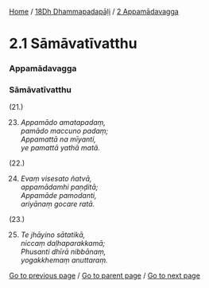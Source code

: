 
[Home](/) / [18Dh Dhammapadapāḷi](/tipitaka/18Dh.md) / [2 Appamādavagga](/tipitaka/18Dh/2.md)

# 2.1 Sāmāvatīvatthu

### Appamādavagga

### Sāmāvatīvatthu

(21.)

23. _Appamādo amatapadaṃ,_  
_pamādo maccuno padaṃ;_  
_Appamattā na mīyanti,_  
_ye pamattā yathā matā._  


(22.)

24. _Evaṃ visesato ñatvā,_  
_appamādamhi paṇḍitā;_  
_Appamāde pamodanti,_  
_ariyānaṃ gocare ratā._  


(23.)

25. _Te jhāyino sātatikā,_  
_niccaṃ daḷhaparakkamā;_  
_Phusanti dhīrā nibbānaṃ,_  
_yogakkhemaṃ anuttaraṃ._  


[Go to previous page](/tipitaka/18Dh/2.md) / [Go to parent page](/tipitaka/18Dh/2.md) / [Go to next page](/tipitaka/18Dh/2/2.2.md)


